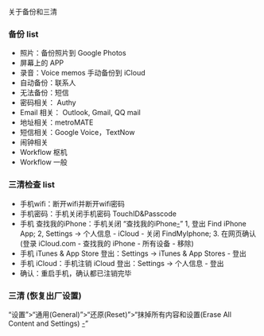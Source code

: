 
关于备份和三清

### 备份 list

- 照片：备份照片到 Google Photos 
- 屏幕上的 APP
- 录音：Voice memos 手动备份到 iCloud
- 自动备份：联系人
- 无法备份：短信
- 密码相关： Authy
- Email 相关： Outlook, Gmail, QQ mail 
- 地址相关：metroMATE
- 短信相关：Google Voice，TextNow
- 闹钟相关
- Workflow 枢机
- Workflow 一般

### 三清检查 list

- 手机wifi：断开wifi并断开wifi密码 
- 手机密码：手机关闭手机密码 TouchID&Passcode
- 手机 查找我的iPhone：手机关闭 “查找我的iPhone[-](https://support.apple.com/zh-cn/HT201441)” 
1, 登出 Find iPhone App; 2, Settings -> 个人信息 - iCloud - 关闭 FindMyIphone; 3. 在网页确认 (登录 iCloud.com - 查找我的 iPhone - 所有设备 - 移除)
- 手机 iTunes & App Store 登出：Settings -> iTunes & App Stores - 登出
- 手机 iCloud：手机注销 iCloud 登出：Settings -> 个人信息 - 登出
- 确认：重启手机，确认都已注销完毕

### 三清 (恢复出厂设置)

“设置”>“通用(General)”>“还原(Reset)”>“抹掉所有内容和设置(Erase All Content and Settings) [-](https://support.apple.com/zh-cn/ht201274)”


